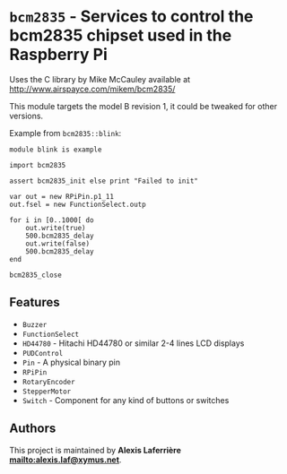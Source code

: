 # `bcm2835` - Services to control the bcm2835 chipset used in the Raspberry Pi

Uses the C library by Mike McCauley available at http://www.airspayce.com/mikem/bcm2835/

This module targets the model B revision 1, it could be tweaked for other versions.

Example from `bcm2835::blink`:

~~~
module blink is example

import bcm2835

assert bcm2835_init else print "Failed to init"

var out = new RPiPin.p1_11
out.fsel = new FunctionSelect.outp

for i in [0..1000[ do
	out.write(true)
	500.bcm2835_delay
	out.write(false)
	500.bcm2835_delay
end

bcm2835_close
~~~

## Features

* `Buzzer`
* `FunctionSelect`
* `HD44780` - Hitachi HD44780 or similar 2-4 lines LCD displays
* `PUDControl`
* `Pin` - A physical binary pin
* `RPiPin`
* `RotaryEncoder`
* `StepperMotor`
* `Switch` - Component for any kind of buttons or switches

## Authors

This project is maintained by **Alexis Laferrière <mailto:alexis.laf@xymus.net>**.
